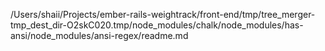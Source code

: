 /Users/shaii/Projects/ember-rails-weightrack/front-end/tmp/tree_merger-tmp_dest_dir-O2skC020.tmp/node_modules/chalk/node_modules/has-ansi/node_modules/ansi-regex/readme.md